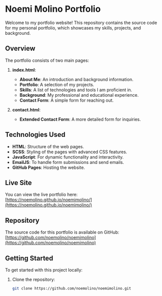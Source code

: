 # Noemi Molino Portfolio

Welcome to my portfolio website! This repository contains the source code for my personal portfolio, which showcases my skills, projects, and background.

## Overview

The portfolio consists of two main pages:

1. **index.html**:
   - **About Me**: An introduction and background information.
   - **Portfolio**: A selection of my projects.
   - **Skills**: A list of technologies and tools I am proficient in.
   - **Background**: My professional and educational experience.
   - **Contact Form**: A simple form for reaching out.

2. **contact.html**:
   - **Extended Contact Form**: A more detailed form for inquiries.

## Technologies Used

- **HTML**: Structure of the web pages.
- **SCSS**: Styling of the pages with advanced CSS features.
- **JavaScript**: For dynamic functionality and interactivity.
- **EmailJS**: To handle form submissions and send emails.
- **GitHub Pages**: Hosting the website.

## Live Site

You can view the live portfolio here: [https://noemolino.github.io/noemimolino/](https://noemolino.github.io/noemimolino/)

## Repository

The source code for this portfolio is available on GitHub: [https://github.com/noemolino/noemimolino](https://github.com/noemolino/noemimolino)

## Getting Started

To get started with this project locally:

1. Clone the repository:
   ```bash
   git clone https://github.com/noemolino/noemimolino.git